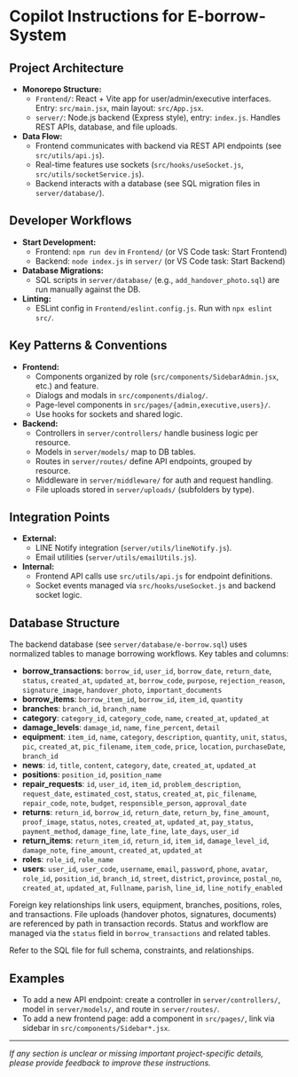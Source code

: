 # Copilot Instructions for E-borrow-System

## Project Architecture
- **Monorepo Structure:**
  - `Frontend/`: React + Vite app for user/admin/executive interfaces. Entry: `src/main.jsx`, main layout: `src/App.jsx`.
  - `server/`: Node.js backend (Express style), entry: `index.js`. Handles REST APIs, database, and file uploads.
- **Data Flow:**
  - Frontend communicates with backend via REST API endpoints (see `src/utils/api.js`).
  - Real-time features use sockets (`src/hooks/useSocket.js`, `src/utils/socketService.js`).
  - Backend interacts with a database (see SQL migration files in `server/database/`).

## Developer Workflows
- **Start Development:**
  - Frontend: `npm run dev` in `Frontend/` (or VS Code task: Start Frontend)
  - Backend: `node index.js` in `server/` (or VS Code task: Start Backend)
- **Database Migrations:**
  - SQL scripts in `server/database/` (e.g., `add_handover_photo.sql`) are run manually against the DB.
- **Linting:**
  - ESLint config in `Frontend/eslint.config.js`. Run with `npx eslint src/`.

## Key Patterns & Conventions
- **Frontend:**
  - Components organized by role (`src/components/SidebarAdmin.jsx`, etc.) and feature.
  - Dialogs and modals in `src/components/dialog/`.
  - Page-level components in `src/pages/{admin,executive,users}/`.
  - Use hooks for sockets and shared logic.
- **Backend:**
  - Controllers in `server/controllers/` handle business logic per resource.
  - Models in `server/models/` map to DB tables.
  - Routes in `server/routes/` define API endpoints, grouped by resource.
  - Middleware in `server/middleware/` for auth and request handling.
  - File uploads stored in `server/uploads/` (subfolders by type).

## Integration Points
- **External:**
  - LINE Notify integration (`server/utils/lineNotify.js`).
  - Email utilities (`server/utils/emailUtils.js`).
- **Internal:**
  - Frontend API calls use `src/utils/api.js` for endpoint definitions.
  - Socket events managed via `src/hooks/useSocket.js` and backend socket logic.

## Database Structure

The backend database (see `server/database/e-borrow.sql`) uses normalized tables to manage borrowing workflows. Key tables and columns:

- **borrow_transactions**: `borrow_id`, `user_id`, `borrow_date`, `return_date`, `status`, `created_at`, `updated_at`, `borrow_code`, `purpose`, `rejection_reason`, `signature_image`, `handover_photo`, `important_documents`
- **borrow_items**: `borrow_item_id`, `borrow_id`, `item_id`, `quantity`
- **branches**: `branch_id`, `branch_name`
- **category**: `category_id`, `category_code`, `name`, `created_at`, `updated_at`
- **damage_levels**: `damage_id`, `name`, `fine_percent`, `detail`
- **equipment**: `item_id`, `name`, `category`, `description`, `quantity`, `unit`, `status`, `pic`, `created_at`, `pic_filename`, `item_code`, `price`, `location`, `purchaseDate`, `branch_id`
- **news**: `id`, `title`, `content`, `category`, `date`, `created_at`, `updated_at`
- **positions**: `position_id`, `position_name`
- **repair_requests**: `id`, `user_id`, `item_id`, `problem_description`, `request_date`, `estimated_cost`, `status`, `created_at`, `pic_filename`, `repair_code`, `note`, `budget`, `responsible_person`, `approval_date`
- **returns**: `return_id`, `borrow_id`, `return_date`, `return_by`, `fine_amount`, `proof_image`, `status`, `notes`, `created_at`, `updated_at`, `pay_status`, `payment_method`, `damage_fine`, `late_fine`, `late_days`, `user_id`
- **return_items**: `return_item_id`, `return_id`, `item_id`, `damage_level_id`, `damage_note`, `fine_amount`, `created_at`, `updated_at`
- **roles**: `role_id`, `role_name`
- **users**: `user_id`, `user_code`, `username`, `email`, `password`, `phone`, `avatar`, `role_id`, `position_id`, `branch_id`, `street`, `district`, `province`, `postal_no`, `created_at`, `updated_at`, `Fullname`, `parish`, `line_id`, `line_notify_enabled`

Foreign key relationships link users, equipment, branches, positions, roles, and transactions. File uploads (handover photos, signatures, documents) are referenced by path in transaction records. Status and workflow are managed via the `status` field in `borrow_transactions` and related tables.

Refer to the SQL file for full schema, constraints, and relationships.

## Examples
- To add a new API endpoint: create a controller in `server/controllers/`, model in `server/models/`, and route in `server/routes/`.
- To add a new frontend page: add a component in `src/pages/`, link via sidebar in `src/components/Sidebar*.jsx`.

---
_If any section is unclear or missing important project-specific details, please provide feedback to improve these instructions._
